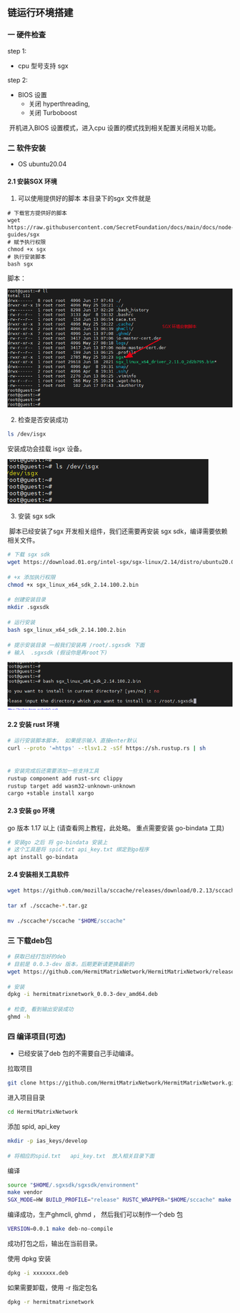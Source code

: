 ## 链运行环境搭建

### 一 硬件检查

step 1: 

- cpu 型号支持 sgx

step 2: 

- BIOS 设置 
  -  关闭 hyperthreading,   
  -   关闭 Turboboost

​     开机进入BIOS 设置模式，进入cpu 设置的模式找到相关配置关闭相关功能。



### 二 软件安装

- OS  ubuntu20.04

#### 2.1 安装SGX 环境

1. 可以使用提供好的脚本 本目录下的sgx 文件就是

```
# 下载官方提供好的脚本
wget https://raw.githubusercontent.com/SecretFoundation/docs/main/docs/node-guides/sgx
# 赋予执行权限
chmod +x sgx
# 执行安装脚本
bash sgx
```

脚本：

![脚本](../images/SGX安装图.png)

2. 检查是否安装成功

```bash
ls /dev/isgx
```

安装成功会挂载 isgx 设备。

![isgx设备](../images/isgx设备.png)

3. 安装 sgx sdk

​       脚本已经安装了sgx 开发相关组件，我们还需要再安装 sgx sdk，编译需要依赖相关文件。

```bash
# 下载 sgx sdk 
wget https://download.01.org/intel-sgx/sgx-linux/2.14/distro/ubuntu20.04-server/sgx_linux_x64_sdk_2.14.100.2.bin

# +x 添加执行权限 
chmod +x sgx_linux_x64_sdk_2.14.100.2.bin

# 创建安装目录
mkdir .sgxsdk

# 运行安装
bash sgx_linux_x64_sdk_2.14.100.2.bin

# 提示安装目录 一般我们安装再 /root/.sgxsdk 下面
# 输入  .sgxsdk (假设你是再root下)
```

![](../images/sgxsdk安装.png)

#### 2.2 安装 rust 环境

```bash
# 运行安装脚本脚本， 如果提示输入 直接enter默认
curl --proto '=https' --tlsv1.2 -sSf https://sh.rustup.rs | sh


# 安装完成后还需要添加一些支持工具
rustup component add rust-src clippy
rustup target add wasm32-unknown-unknown
cargo +stable install xargo
```

#### 2.3 安装 go 环境

go 版本 1.17 以上  (请查看网上教程，此处略。 重点需要安装 go-bindata 工具)

```bash
# 安装go 之后 将 go-bindata 安装上
# 这个工具是将 spid.txt api_key.txt 绑定到go程序
apt install go-bindata
```

#### 2.4 安装相关工具软件

```bash
wget https://github.com/mozilla/sccache/releases/download/0.2.13/sccache-0.2.13-x86_64-unknown-linux-musl.tar.gz

tar xf ./sccache-*.tar.gz

mv ./sccache*/sccache "$HOME/sccache"
```

### 三 下载deb包

```bash
# 获取已经打包好的deb
# 目前是 0.0.3-dev 版本，后期更新请更换最新的
wget https://github.com/HermitMatrixNetwork/HermitMatrixNetwork/releases/download/v0.0.3/hermitmatrixnetwork_0.0.3-dev_amd64.deb

# 安装
dpkg -i hermitmatrixnetwork_0.0.3-dev_amd64.deb

# 检查, 看到输出安装成功
ghmd -h
```



### 四 编译项目(可选)

- 已经安装了deb 包的不需要自己手动编译。

拉取项目

```bash
git clone https://github.com/HermitMatrixNetwork/HermitMatrixNetwork.git
```

进入项目目录

```bash
cd HermitMatrixNetwork
```

添加 spid, api_key

```bash
mkdir -p ias_keys/develop

# 将相应的spid.txt   api_key.txt  放入相关目录下面
```

编译

```bash
source "$HOME/.sgxsdk/sgxsdk/environment"
make vendor
SGX_MODE=HW BUILD_PROFILE="release" RUSTC_WRAPPER="$HOME/sccache" make build-linux
```

编译成功，生产ghmcli, ghmd ， 然后我们可以制作一个deb 包

```bash
VERSION=0.0.1 make deb-no-compile
```
成功打包之后，输出在当前目录。

使用 dpkg 安装
```bash
dpkg -i xxxxxxx.deb
```

如果需要卸载，使用 -r 指定包名
```bash
dpkg -r hermitmatrixnetwork
```